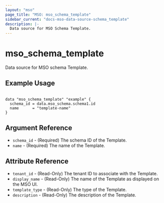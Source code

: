```yaml
---
layout: "mso"
page_title: "MSO: mso_schema_template"
sidebar_current: "docs-mso-data-source-schema_template"
description: |-
  Data source for MSO Schema Template.
---
```


# mso_schema_template #

Data source for MSO schema Template.

## Example Usage ##

```hcl

data "mso_schema_template" "example" {
  schema_id = data.mso_schema.schema1.id
  name      = "template-name"
}

```

## Argument Reference ##

* `schema_id` - (Required) The schema ID of the Template.
* `name` - (Required) The name of the Template.

## Attribute Reference ##

* `tenant_id` - (Read-Only) The tenant ID to associate with the Template.
* `display_name` - (Read-Only) The name of the Template as displayed on the MSO UI.
* `template_type` - (Read-Only) The type of the Template.
* `description` - (Read-Only) The description of the Template.
